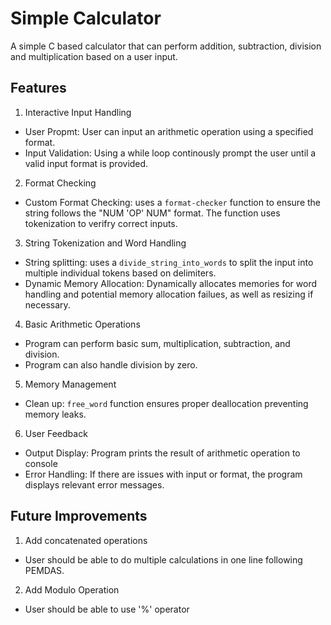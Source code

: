 # Simple Calculator

A simple C based calculator that can perform addition, subtraction, division and multiplication based on a user input.

## Features
1. Interactive Input Handling
  - User Propmt: User can input an arithmetic operation using a specified format.
  - Input Validation: Using a while loop continously prompt the user until a valid input format is provided.
2. Format Checking
  - Custom Format Checking: uses a `format-checker` function to ensure the string follows the "NUM 'OP' NUM" format. The function uses tokenization to verifry correct inputs.

3. String Tokenization and Word Handling
  - String splitting: uses a `divide_string_into_words` to split the input into multiple individual tokens based on delimiters.
  - Dynamic Memory Allocation: Dynamically allocates memories for word handling and potential memory allocation failues, as well as resizing if necessary.
    
4. Basic Arithmetic Operations
 - Program can perform basic sum, multiplication, subtraction, and division.
 - Program can also handle division by zero.

5. Memory Management
  - Clean up: `free_word` function ensures proper deallocation preventing memory leaks.

6. User Feedback
  - Output Display: Program prints the result of arithmetic operation to console
  - Error Handling: If there are issues with input or format, the program displays relevant error messages.

## Future Improvements
1. Add concatenated operations
  - User should be able to do multiple calculations in one line following PEMDAS.
2. Add Modulo Operation
  - User should be able to use '%' operator

